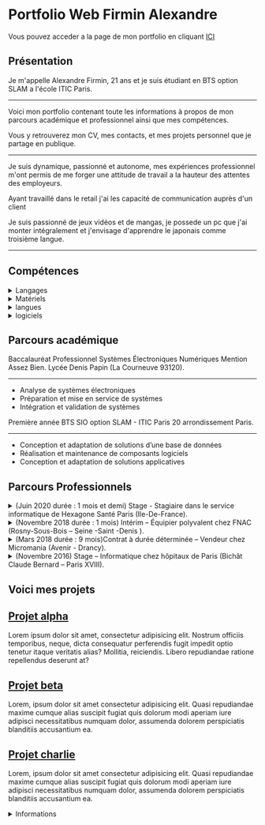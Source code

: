 # Portfolio Web Firmin Alexandre

Vous pouvez acceder a la page de mon portfolio en cliquant [ICI](https://Xela-P.github.io/Portfolio/index.html)
<h2 itemprop="name" class="pres">Présentation</h2>
                <p itemprop="Description"> Je m'appelle Alexandre Firmin, 21 ans et je suis étudiant en BTS option SLAM a l'école ITIC Paris. </p>
                <hr>
                <p>Voici mon portfolio contenant toute les informations à propos de mon parcours académique et professionnel ainsi que mes compétences.</p>
                <p>Vous y retrouverez mon CV, mes contacts, et mes projets personnel que je partage en publique.</p>
                <hr>
                <p>Je suis dynamique, passionné et autonome, mes expériences professionnel m'ont permis de me forger une attitude de travail a la hauteur des attentes des employeurs.</p>
                <p>Ayant travaillé dans le retail j'ai les capacité de communication auprès d'un client</p>
                <p>Je suis passionné de jeux vidéos et de mangas, je possede un pc que j'ai monter intégralement et j'envisage d'apprendre le japonais comme troisième langue.</p>
                <hr> 
<section>
            <h2 class="comp">Compétences</h2>
            <details>
            <summary>Langages</summary>
            <ul>
                <li>HTML : Moyen</li>
                <li>CSS : Moyen</li>
                <li>Java : Faible</li>
                <li>Python : Faible</li>
                <li>Mysql : Faible</li>
                <li>Javascript : Faible</li>
            </ul>
        </details>
            <details>
                <summary>Matériels</summary>
                <ul>
                    <li>Assemblage et désassemblage de tour d’ordinateur</li>
                    <li>Remplacement de composants</li>
                    <li>Installations de logiciels, drivers et pilotes</li>
                </ul>
            </details>
            <details>
                <summary>langues</summary>
                <ul>
                    <li>Anglais : élevé</li>
                    <li>japonais : Faible</li>
                    <li>Français : langue de naissance</li>
                </ul>
        </details>
            <details>
                <summary>logiciels</summary>
                <ul>
                    <li>Visual Studio code</li>
                    <li>Eclipse</li>
                    <li>Pycharm</li>
                </ul>
            </details>
        </section>
        <section>
        <h2 class="acad">Parcours académique</h2>
            <p>Baccalauréat Professionnel Systèmes Électroniques Numériques Mention Assez Bien. Lycée Denis Papin (La Courneuve 93120).</p>
                <hr>
                <ul>
                    <li>Analyse de systèmes électroniques</li>
                    <li>Préparation et mise en service de systèmes </li>
                    <li>Intégration et validation de systèmes</li>
                </ul>
            <p>Première année BTS SIO option SLAM -  ITIC Paris  20 arrondissement Paris.</p>
                <hr>
                <ul>
                    <li>Conception et adaptation de solutions d’une base de données</li>
                    <li>Réalisation et maintenance de composants logiciels</li>
                    <li>Conception et adaptation de solutions applicatives</li>
                </ul>
        </section>
        <section>
            <h2 class="parpro">Parcours Professionnels</h2>
            <details>
                <summary>(Juin 2020 durée : 1 mois et demi) Stage - Stagiaire dans le service informatique de Hexagone Santé Paris (Ile-De-France).</summary>
                <ul>
                    <li>Prise en charge et résolution des incidents interne</li>
                    <li>Rédiger des compte-rendus quotidien</li>
                    <li>gestions des différentes comptes</li>
                </ul>
            </details>
            <details>
                <summary>(Novembre 2018 durée : 1 mois) Intérim – Équipier polyvalent chez FNAC (Rosny-Sous-Bois – Seine -Saint -Denis ).</summary>
                <ul>
                    <li>En charge de la vente de produits</li>
                    <li>Mise en rayon des stocks</li>
                    <li>Gestion des litiges</li>
                </ul>
            </details>
            <details>
                    <summary>(Mars 2018 durée : 9 mois)Contrat à durée déterminée – Vendeur chez Micromania (Avenir - Drancy).</summary>
                    <ul>
                        <li>Responsable de vente</li>
                        <li>conseiller clientèle</li>
                        <li>Organisation du magasin (inventaire, stock, rangement)</li>
                    </ul>
                </details>
            <details>
                <summary>(Novembre 2016) Stage – Informatique chez hôpitaux de Paris (Bichât Claude Bernard – Paris XVIII).</summary>
                <ul>
                    <li>Maintenance d’appareil biomédicaux</li>
                    <li>Gestion du service sous intranet</li>
                </ul>
            </details>
        </section>
<h2><strong>Voici mes projets</strong></h2>
<section>
            <h2><a href="./Projet/exercice_one_page/index.html">Projet alpha</a></h2>
            <p>Lorem ipsum dolor sit amet, consectetur adipisicing elit. Nostrum officiis temporibus, neque, dicta consequatur perferendis fugit impedit optio tenetur itaque veritatis alias? Mollitia, reiciendis. Libero repudiandae ratione repellendus deserunt at?</p>
        </section>
        <section>
            <h2><a href="./Projet/Formulaire_Membre/index.html">Projet beta</a></h2>
            <p>Lorem, ipsum dolor sit amet consectetur adipisicing elit. Quasi repudiandae maxime cumque alias suscipit fugiat quis dolorum modi aperiam iure adipisci necessitatibus numquam dolor, assumenda dolorem perspiciatis blanditiis accusantium ea.</p>
        </section>
        <section>
            <h2><a href="./Projet/Portfolio_First_Mobile/index.html">Projet charlie</a></h2>
            <p>Lorem, ipsum dolor sit amet consectetur adipisicing elit. Quasi repudiandae maxime cumque alias suscipit fugiat quis dolorum modi aperiam iure adipisci necessitatibus numquam dolor, assumenda dolorem perspiciatis blanditiis accusantium ea.</p>
        </section>
        <details>
        <summary>Informations</summary>
        <hr>
        <ul>
            <address itemscope itemtype="https://schema.org/PostalAddress">
            <li>Comment me contacter ?</li>
            <li itemprop="email">E-mail : <strong>alexandre.firmin2@gmail.com</strong></li>
            <li itemprop="telephone">Tel :  <strong>06.62.50.61.99</strong></li>
            </address>
            <li itemprop="CopyrightHolder">&copy; MIT 2020</li>
        </ul>
        </details>
